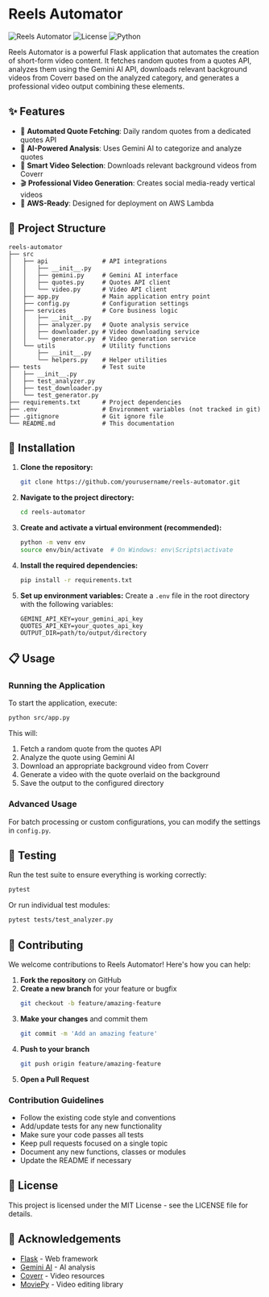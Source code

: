 # Reels Automator

![Reels Automator](https://img.shields.io/badge/Reels-Automator-blue)
![License](https://img.shields.io/badge/license-MIT-green)
![Python](https://img.shields.io/badge/python-3.6%2B-blue)

Reels Automator is a powerful Flask application that automates the creation of short-form video content. It fetches random quotes from a quotes API, analyzes them using the Gemini AI API, downloads relevant background videos from Coverr based on the analyzed category, and generates a professional video output combining these elements.

## ✨ Features

- 🔄 **Automated Quote Fetching**: Daily random quotes from a dedicated quotes API
- 🧠 **AI-Powered Analysis**: Uses Gemini AI to categorize and analyze quotes
- 🎥 **Smart Video Selection**: Downloads relevant background videos from Coverr
- 🎬 **Professional Video Generation**: Creates social media-ready vertical videos
- 🚀 **AWS-Ready**: Designed for deployment on AWS Lambda

## 📁 Project Structure

```
reels-automator
├── src
│   ├── api               # API integrations
│   │   ├── __init__.py
│   │   ├── gemini.py     # Gemini AI interface
│   │   ├── quotes.py     # Quotes API client
│   │   └── video.py      # Video API client
│   ├── app.py            # Main application entry point
│   ├── config.py         # Configuration settings
│   ├── services          # Core business logic
│   │   ├── __init__.py
│   │   ├── analyzer.py   # Quote analysis service
│   │   ├── downloader.py # Video downloading service
│   │   └── generator.py  # Video generation service
│   └── utils             # Utility functions
│       ├── __init__.py
│       └── helpers.py    # Helper utilities
├── tests                 # Test suite
│   ├── __init__.py
│   ├── test_analyzer.py
│   ├── test_downloader.py
│   └── test_generator.py
├── requirements.txt      # Project dependencies
├── .env                  # Environment variables (not tracked in git)
├── .gitignore            # Git ignore file
└── README.md             # This documentation
```

## 🚀 Installation

1. **Clone the repository:**
   ```bash
   git clone https://github.com/yourusername/reels-automator.git
   ```

2. **Navigate to the project directory:**
   ```bash
   cd reels-automator
   ```

3. **Create and activate a virtual environment (recommended):**
   ```bash
   python -m venv env
   source env/bin/activate  # On Windows: env\Scripts\activate
   ```

4. **Install the required dependencies:**
   ```bash
   pip install -r requirements.txt
   ```

5. **Set up environment variables:**
   Create a `.env` file in the root directory with the following variables:
   ```
   GEMINI_API_KEY=your_gemini_api_key
   QUOTES_API_KEY=your_quotes_api_key
   OUTPUT_DIR=path/to/output/directory
   ```

## 📋 Usage

### Running the Application

To start the application, execute:

```bash
python src/app.py
```

This will:
1. Fetch a random quote from the quotes API
2. Analyze the quote using Gemini AI
3. Download an appropriate background video from Coverr
4. Generate a video with the quote overlaid on the background
5. Save the output to the configured directory

### Advanced Usage

For batch processing or custom configurations, you can modify the settings in `config.py`.

## 🧪 Testing

Run the test suite to ensure everything is working correctly:

```bash
pytest
```

Or run individual test modules:

```bash
pytest tests/test_analyzer.py
```

## 🤝 Contributing

We welcome contributions to Reels Automator! Here's how you can help:

1. **Fork the repository** on GitHub
2. **Create a new branch** for your feature or bugfix
   ```bash
   git checkout -b feature/amazing-feature
   ```
3. **Make your changes** and commit them
   ```bash
   git commit -m 'Add an amazing feature'
   ```
4. **Push to your branch**
   ```bash
   git push origin feature/amazing-feature
   ```
5. **Open a Pull Request**

### Contribution Guidelines

- Follow the existing code style and conventions
- Add/update tests for any new functionality
- Make sure your code passes all tests
- Keep pull requests focused on a single topic
- Document any new functions, classes or modules
- Update the README if necessary

## 📜 License

This project is licensed under the MIT License - see the LICENSE file for details.

## 🙏 Acknowledgements

- [Flask](https://flask.palletsprojects.com/) - Web framework
- [Gemini AI](https://ai.google.dev/gemini-api) - AI analysis
- [Coverr](https://coverr.co/) - Video resources
- [MoviePy](https://zulko.github.io/moviepy/) - Video editing library